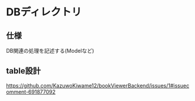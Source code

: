 # DBディレクトリ
## 仕様
DB関連の処理を記述する(Modelなど)
## table設計
https://github.com/KazuwoKiwame12/bookViewerBackend/issues/1#issuecomment-691877092

